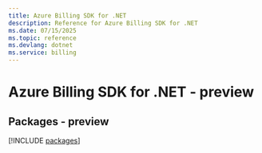 ```yaml
---
title: Azure Billing SDK for .NET
description: Reference for Azure Billing SDK for .NET
ms.date: 07/15/2025
ms.topic: reference
ms.devlang: dotnet
ms.service: billing
---
```

# Azure Billing SDK for .NET - preview
## Packages - preview
[!INCLUDE [packages](billing-index.md)]